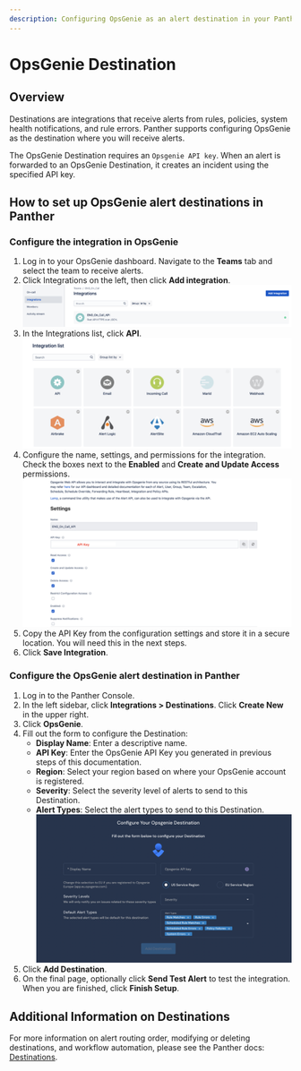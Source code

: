```yaml
---
description: Configuring OpsGenie as an alert destination in your Panther Console
---
```


# OpsGenie Destination

## Overview

Destinations are integrations that receive alerts from rules, policies, system health notifications, and rule errors. Panther supports configuring OpsGenie as the destination where you will receive alerts.

The OpsGenie Destination requires an `Opsgenie API key`. When an alert is forwarded to an OpsGenie Destination, it creates an incident using the specified API key.

## How to set up OpsGenie alert destinations in Panther

### Configure the integration in OpsGenie

1. Log in to your OpsGenie dashboard. Navigate to the **Teams** tab and select the team to receive alerts.
2. Click Integrations on the left, then click **Add integration**.\
   ![](<../../../.gitbook/assets/opsgenie2 (2) (1) (1) (1) (11) (1) (1) (1) (10) (16).png>)
3. In the Integrations list, click **API**.\
   ![](<../../../.gitbook/assets/opsgenie3 (3) (1) (1) (1) (11) (1) (1) (1) (10) (17).png>)
4. Configure the name, settings, and permissions for the integration. Check the boxes next to the **Enabled** and **Create and Update Access** permissions.\
   ![](<../../../.gitbook/assets/opsgenie4 (4) (1) (1) (11) (1) (1) (1) (10) (14).png>)
5. Copy the API Key from the configuration settings and store it in a secure location. You will need this in the next steps.
6. Click **Save Integration**.

### Configure the OpsGenie alert destination in Panther

1. Log in to the Panther Console.
2. In the left sidebar, click **Integrations > Destinations**. Click **Create New** in the upper right.
3. Click **OpsGenie**.
4. Fill out the form to configure the Destination:
   * **Display Name**: Enter a descriptive name.
   * **API Key**: Enter the OpsGenie API Key you generated in previous steps of this documentation.
   * **Region**: Select your region based on where your OpsGenie account is registered.
   * **Severity**: Select the severity level of alerts to send to this Destination.
   * **Alert Types**: Select the alert types to send to this Destination.\
     ![](../.gitbook/assets/opsgenie-panther-console.png)
5. Click **Add Destination**.
6. On the final page, optionally click **Send Test Alert** to test the integration. When you are finished, click **Finish Setup**.

## Additional Information on Destinations

For more information on alert routing order, modifying or deleting destinations, and workflow automation, please see the Panther docs: [Destinations](https://docs.panther.com/destinations).

